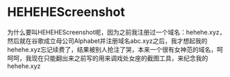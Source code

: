 # HEHEHEScreenshot

为什么要叫HEHEHEScreenshot呢，因为之前我注册过一个域名：hehehe.xyz，然后就在谷歌成立母公司Alphabet并注册域名abc.xyz之后，我才想起我的hehehe.xyz忘记续费了，结果被别人抢注了哭，本来一个很有女神范的域名，呵呵呵，我现在只能翻出来之前写的用来调戏处女座的截图工具，来纪念我的hehehe.xyz
